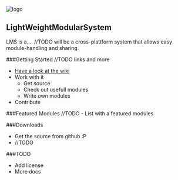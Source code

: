 ![logo](https://github.com/Phibedy/LMS/blob/master/lms_banner.jpg)
## LightWeightModularSystem
LMS is a.... //TODO
will be a cross-plattform system that allows easy module-handling and sharing.

###Getting Started
//TODO links and more
  * [Have a look at the wiki](https://github.com/Phibedy/LMS/wiki)
  * Work with it
    * Get source
    * Check out usefull modules
    * Write own modules
  * Contribute

###Featured Modules
//TODO - List with a featured modules

###Downloads
  * Get the source from github :P
  * //TODO

###TODO
 * Add license
 * More docs
